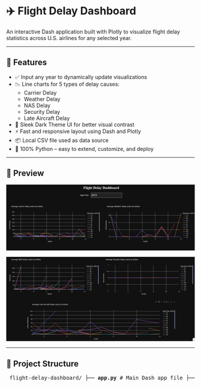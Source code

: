 # ✈️ Flight Delay Dashboard

An interactive Dash application built with Plotly to visualize flight delay statistics across U.S. airlines for any selected year.

---

## 🚀 Features

- ✅ Input any year to dynamically update visualizations
- 📉 Line charts for 5 types of delay causes:
  - Carrier Delay
  - Weather Delay
  - NAS Delay
  - Security Delay
  - Late Aircraft Delay
- 🌙 Sleek Dark Theme UI for better visual contrast
- ⚡ Fast and responsive layout using Dash and Plotly
- 📦 Local CSV file used as data source
- 🐍 100% Python – easy to extend, customize, and deploy

---

## 📸 Preview

![Dashboard Screenshot](assets/screenshot.png)

![Delay Breakdown](assets/screenshot2.png)

---

## 📁 Project Structure


<pre> flight-delay-dashboard/ ├── <b>app.py</b> # Main Dash app file ├── <b>airline_data.csv</b> # Local airline dataset (CSV) ├── <b>requirements.txt</b> # Python dependencies ├── <b>README.md</b> # Project documentation └── <b>assets/</b> # Folder for images, CSS, etc. ├── <b>screenshot.png</b> # Preview of dashboard └── <b>screenshot2.png</b> # Optional: second preview </pre>




